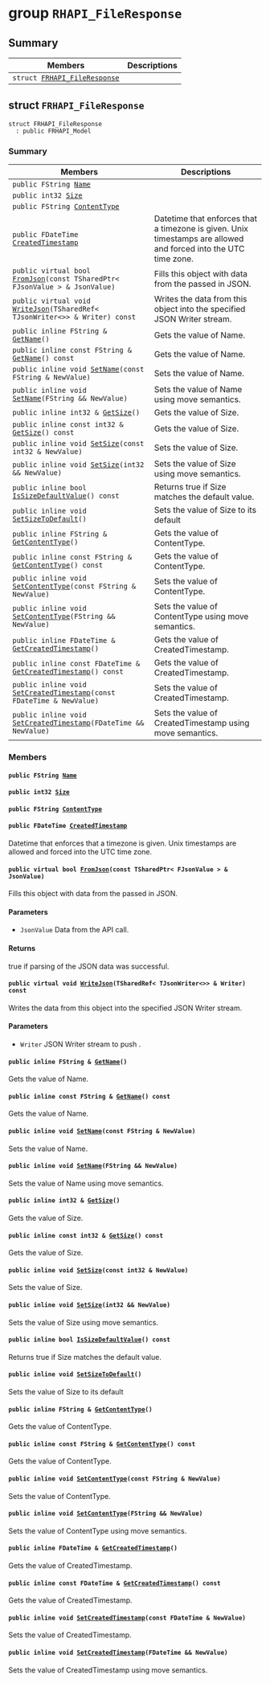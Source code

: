 # group `RHAPI_FileResponse` <a id="group__RHAPI__FileResponse"></a>

## Summary

 Members                        | Descriptions                                
--------------------------------|---------------------------------------------
`struct `[`FRHAPI_FileResponse`](#structFRHAPI__FileResponse) | 

## struct `FRHAPI_FileResponse` <a id="structFRHAPI__FileResponse"></a>

```
struct FRHAPI_FileResponse
  : public FRHAPI_Model
```

### Summary

 Members                        | Descriptions                                
--------------------------------|---------------------------------------------
`public FString `[`Name`](#structFRHAPI__FileResponse_1a435d253c1dedbfea366457c8eee9aca9) | 
`public int32 `[`Size`](#structFRHAPI__FileResponse_1a5bad6f39bc7893caf0eb5e7b834bcef3) | 
`public FString `[`ContentType`](#structFRHAPI__FileResponse_1a5a3fc5a9ae9529bcec5a87b01178bd3e) | 
`public FDateTime `[`CreatedTimestamp`](#structFRHAPI__FileResponse_1ae862f97e31ca9b769a5b3b1c1e104fdd) | Datetime that enforces that a timezone is given. Unix timestamps are allowed and forced into the UTC time zone.
`public virtual bool `[`FromJson`](#structFRHAPI__FileResponse_1a0e24bb57749f3c550d17c9711324bd93)`(const TSharedPtr< FJsonValue > & JsonValue)` | Fills this object with data from the passed in JSON.
`public virtual void `[`WriteJson`](#structFRHAPI__FileResponse_1a07c01c77934aaf1d97925d0670a86fc9)`(TSharedRef< TJsonWriter<>> & Writer) const` | Writes the data from this object into the specified JSON Writer stream.
`public inline FString & `[`GetName`](#structFRHAPI__FileResponse_1aa4e55ba624a6ed72cd8462f8061bf4ba)`()` | Gets the value of Name.
`public inline const FString & `[`GetName`](#structFRHAPI__FileResponse_1a9f5b6e88c05a336654f519ab9c84973c)`() const` | Gets the value of Name.
`public inline void `[`SetName`](#structFRHAPI__FileResponse_1a9c5ee25fd63e4b1a0ba51845038c8371)`(const FString & NewValue)` | Sets the value of Name.
`public inline void `[`SetName`](#structFRHAPI__FileResponse_1a6f7330d622cbec795398d357a3bae33b)`(FString && NewValue)` | Sets the value of Name using move semantics.
`public inline int32 & `[`GetSize`](#structFRHAPI__FileResponse_1a20c9b436278aeb0efb90abc51be0d1bb)`()` | Gets the value of Size.
`public inline const int32 & `[`GetSize`](#structFRHAPI__FileResponse_1afc9f0a2d4305d823f1cef3840b4d5200)`() const` | Gets the value of Size.
`public inline void `[`SetSize`](#structFRHAPI__FileResponse_1a56bf6d6c7f130023bc5817d37faf8420)`(const int32 & NewValue)` | Sets the value of Size.
`public inline void `[`SetSize`](#structFRHAPI__FileResponse_1aeadb4a3b15058253e148fbbc3cfaf8f0)`(int32 && NewValue)` | Sets the value of Size using move semantics.
`public inline bool `[`IsSizeDefaultValue`](#structFRHAPI__FileResponse_1a53731a77c1b7fafb991b976576e34bdb)`() const` | Returns true if Size matches the default value.
`public inline void `[`SetSizeToDefault`](#structFRHAPI__FileResponse_1a197e08b0f788382c8078833a9fd7e470)`()` | Sets the value of Size to its default
`public inline FString & `[`GetContentType`](#structFRHAPI__FileResponse_1ac61921814e7ca240bbe14d10018f2f7d)`()` | Gets the value of ContentType.
`public inline const FString & `[`GetContentType`](#structFRHAPI__FileResponse_1a6e27c951c88051828e75bc9a1b0f6f9d)`() const` | Gets the value of ContentType.
`public inline void `[`SetContentType`](#structFRHAPI__FileResponse_1a964013e8c8681bb566f2666cbd9208b9)`(const FString & NewValue)` | Sets the value of ContentType.
`public inline void `[`SetContentType`](#structFRHAPI__FileResponse_1abef9d54c6f5c63f3d55a10c2dc2954dc)`(FString && NewValue)` | Sets the value of ContentType using move semantics.
`public inline FDateTime & `[`GetCreatedTimestamp`](#structFRHAPI__FileResponse_1a9c561dfa870c2190471045259e0dfd05)`()` | Gets the value of CreatedTimestamp.
`public inline const FDateTime & `[`GetCreatedTimestamp`](#structFRHAPI__FileResponse_1ab7ee2e7c22aaaaee4ae4a0d74c03a096)`() const` | Gets the value of CreatedTimestamp.
`public inline void `[`SetCreatedTimestamp`](#structFRHAPI__FileResponse_1a1731b5be88a1b4baa844af74490fac48)`(const FDateTime & NewValue)` | Sets the value of CreatedTimestamp.
`public inline void `[`SetCreatedTimestamp`](#structFRHAPI__FileResponse_1aceef407f09b876099521a93eb91fa3d4)`(FDateTime && NewValue)` | Sets the value of CreatedTimestamp using move semantics.

### Members

#### `public FString `[`Name`](#structFRHAPI__FileResponse_1a435d253c1dedbfea366457c8eee9aca9) <a id="structFRHAPI__FileResponse_1a435d253c1dedbfea366457c8eee9aca9"></a>

#### `public int32 `[`Size`](#structFRHAPI__FileResponse_1a5bad6f39bc7893caf0eb5e7b834bcef3) <a id="structFRHAPI__FileResponse_1a5bad6f39bc7893caf0eb5e7b834bcef3"></a>

#### `public FString `[`ContentType`](#structFRHAPI__FileResponse_1a5a3fc5a9ae9529bcec5a87b01178bd3e) <a id="structFRHAPI__FileResponse_1a5a3fc5a9ae9529bcec5a87b01178bd3e"></a>

#### `public FDateTime `[`CreatedTimestamp`](#structFRHAPI__FileResponse_1ae862f97e31ca9b769a5b3b1c1e104fdd) <a id="structFRHAPI__FileResponse_1ae862f97e31ca9b769a5b3b1c1e104fdd"></a>

Datetime that enforces that a timezone is given. Unix timestamps are allowed and forced into the UTC time zone.

#### `public virtual bool `[`FromJson`](#structFRHAPI__FileResponse_1a0e24bb57749f3c550d17c9711324bd93)`(const TSharedPtr< FJsonValue > & JsonValue)` <a id="structFRHAPI__FileResponse_1a0e24bb57749f3c550d17c9711324bd93"></a>

Fills this object with data from the passed in JSON.

#### Parameters
* `JsonValue` Data from the API call.

#### Returns
true if parsing of the JSON data was successful.

#### `public virtual void `[`WriteJson`](#structFRHAPI__FileResponse_1a07c01c77934aaf1d97925d0670a86fc9)`(TSharedRef< TJsonWriter<>> & Writer) const` <a id="structFRHAPI__FileResponse_1a07c01c77934aaf1d97925d0670a86fc9"></a>

Writes the data from this object into the specified JSON Writer stream.

#### Parameters
* `Writer` JSON Writer stream to push .

#### `public inline FString & `[`GetName`](#structFRHAPI__FileResponse_1aa4e55ba624a6ed72cd8462f8061bf4ba)`()` <a id="structFRHAPI__FileResponse_1aa4e55ba624a6ed72cd8462f8061bf4ba"></a>

Gets the value of Name.

#### `public inline const FString & `[`GetName`](#structFRHAPI__FileResponse_1a9f5b6e88c05a336654f519ab9c84973c)`() const` <a id="structFRHAPI__FileResponse_1a9f5b6e88c05a336654f519ab9c84973c"></a>

Gets the value of Name.

#### `public inline void `[`SetName`](#structFRHAPI__FileResponse_1a9c5ee25fd63e4b1a0ba51845038c8371)`(const FString & NewValue)` <a id="structFRHAPI__FileResponse_1a9c5ee25fd63e4b1a0ba51845038c8371"></a>

Sets the value of Name.

#### `public inline void `[`SetName`](#structFRHAPI__FileResponse_1a6f7330d622cbec795398d357a3bae33b)`(FString && NewValue)` <a id="structFRHAPI__FileResponse_1a6f7330d622cbec795398d357a3bae33b"></a>

Sets the value of Name using move semantics.

#### `public inline int32 & `[`GetSize`](#structFRHAPI__FileResponse_1a20c9b436278aeb0efb90abc51be0d1bb)`()` <a id="structFRHAPI__FileResponse_1a20c9b436278aeb0efb90abc51be0d1bb"></a>

Gets the value of Size.

#### `public inline const int32 & `[`GetSize`](#structFRHAPI__FileResponse_1afc9f0a2d4305d823f1cef3840b4d5200)`() const` <a id="structFRHAPI__FileResponse_1afc9f0a2d4305d823f1cef3840b4d5200"></a>

Gets the value of Size.

#### `public inline void `[`SetSize`](#structFRHAPI__FileResponse_1a56bf6d6c7f130023bc5817d37faf8420)`(const int32 & NewValue)` <a id="structFRHAPI__FileResponse_1a56bf6d6c7f130023bc5817d37faf8420"></a>

Sets the value of Size.

#### `public inline void `[`SetSize`](#structFRHAPI__FileResponse_1aeadb4a3b15058253e148fbbc3cfaf8f0)`(int32 && NewValue)` <a id="structFRHAPI__FileResponse_1aeadb4a3b15058253e148fbbc3cfaf8f0"></a>

Sets the value of Size using move semantics.

#### `public inline bool `[`IsSizeDefaultValue`](#structFRHAPI__FileResponse_1a53731a77c1b7fafb991b976576e34bdb)`() const` <a id="structFRHAPI__FileResponse_1a53731a77c1b7fafb991b976576e34bdb"></a>

Returns true if Size matches the default value.

#### `public inline void `[`SetSizeToDefault`](#structFRHAPI__FileResponse_1a197e08b0f788382c8078833a9fd7e470)`()` <a id="structFRHAPI__FileResponse_1a197e08b0f788382c8078833a9fd7e470"></a>

Sets the value of Size to its default

#### `public inline FString & `[`GetContentType`](#structFRHAPI__FileResponse_1ac61921814e7ca240bbe14d10018f2f7d)`()` <a id="structFRHAPI__FileResponse_1ac61921814e7ca240bbe14d10018f2f7d"></a>

Gets the value of ContentType.

#### `public inline const FString & `[`GetContentType`](#structFRHAPI__FileResponse_1a6e27c951c88051828e75bc9a1b0f6f9d)`() const` <a id="structFRHAPI__FileResponse_1a6e27c951c88051828e75bc9a1b0f6f9d"></a>

Gets the value of ContentType.

#### `public inline void `[`SetContentType`](#structFRHAPI__FileResponse_1a964013e8c8681bb566f2666cbd9208b9)`(const FString & NewValue)` <a id="structFRHAPI__FileResponse_1a964013e8c8681bb566f2666cbd9208b9"></a>

Sets the value of ContentType.

#### `public inline void `[`SetContentType`](#structFRHAPI__FileResponse_1abef9d54c6f5c63f3d55a10c2dc2954dc)`(FString && NewValue)` <a id="structFRHAPI__FileResponse_1abef9d54c6f5c63f3d55a10c2dc2954dc"></a>

Sets the value of ContentType using move semantics.

#### `public inline FDateTime & `[`GetCreatedTimestamp`](#structFRHAPI__FileResponse_1a9c561dfa870c2190471045259e0dfd05)`()` <a id="structFRHAPI__FileResponse_1a9c561dfa870c2190471045259e0dfd05"></a>

Gets the value of CreatedTimestamp.

#### `public inline const FDateTime & `[`GetCreatedTimestamp`](#structFRHAPI__FileResponse_1ab7ee2e7c22aaaaee4ae4a0d74c03a096)`() const` <a id="structFRHAPI__FileResponse_1ab7ee2e7c22aaaaee4ae4a0d74c03a096"></a>

Gets the value of CreatedTimestamp.

#### `public inline void `[`SetCreatedTimestamp`](#structFRHAPI__FileResponse_1a1731b5be88a1b4baa844af74490fac48)`(const FDateTime & NewValue)` <a id="structFRHAPI__FileResponse_1a1731b5be88a1b4baa844af74490fac48"></a>

Sets the value of CreatedTimestamp.

#### `public inline void `[`SetCreatedTimestamp`](#structFRHAPI__FileResponse_1aceef407f09b876099521a93eb91fa3d4)`(FDateTime && NewValue)` <a id="structFRHAPI__FileResponse_1aceef407f09b876099521a93eb91fa3d4"></a>

Sets the value of CreatedTimestamp using move semantics.

